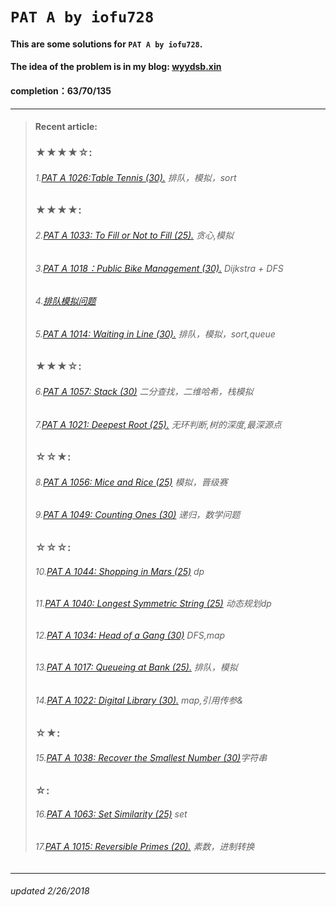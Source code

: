 # `PAT A by iofu728 `

#### This are some solutions for `PAT A by iofu728`.

#### The idea of the problem is in my blog: [wyydsb.xin][1]
#### completion：63/70/135
-----
>#### Recent article:
>### ★★★★☆:
>###### 1.[PAT A 1026:Table Tennis (30).][9] 排队，模拟，sort
>### ★★★★:
>###### 2.[PAT A 1033: To Fill or Not to Fill (25).][10] 贪心,模拟
>###### 3.[PAT A 1018：Public Bike Management (30).][2] Dijkstra + DFS
>###### 4.[排队模拟问题][3]
>###### 5.[PAT A 1014: Waiting in Line (30).][5] 排队，模拟，sort,queue
>### ★★★☆:
>###### 6.[PAT A 1057: Stack (30)][17] 二分查找，二维哈希，栈模拟
>###### 7.[PAT A 1021: Deepest Root (25).][8] 无环判断,树的深度,最深源点
>### ☆☆★:
>###### 8.[PAT A 1056: Mice and Rice (25)][16] 模拟，晋级赛
>###### 9.[PAT A 1049: Counting Ones (30)][15] 递归，数学问题
>### ☆☆☆:
>###### 10.[PAT A 1044: Shopping in Mars (25)][14] dp
>###### 11.[PAT A 1040: Longest Symmetric String (25)][13] 动态规划dp
>###### 12.[PAT A 1034: Head of a Gang (30)][11] DFS,map
>###### 13.[PAT A 1017: Queueing at Bank (25).][4] 排队，模拟
>###### 14.[PAT A 1022: Digital Library (30).][7] map,引用传参&
>### ☆★:
>###### 15.[PAT A 1038: Recover the Smallest Number (30)][12]字符串
>### ☆:
>###### 16.[PAT A 1063: Set Similarity (25)][18] set
>###### 17.[PAT A 1015: Reversible Primes (20).][6] 素数，进制转换
-----
###### updated 2/26/2018



				
[1]:http://wyydsb.xin     "乌云压顶是吧"
[2]: http://wyydsb.xin/2018/02/11/1018/  "PAT A 1018: Public Bike Management (30)★★★★"
[3]: http://wyydsb.xin/2018/02/10/slfx/  "排队模拟问题分析"
[4]: http://wyydsb.xin/2018/02/10/1017/  "PAT A 1017: Queueing at Bank (25)☆☆☆"
[5]: http://wyydsb.xin/2018/02/10/1014/  "PAT A 1014: Waiting in Line (30)★★★★"
[6]: http://wyydsb.xin/2018/02/10/1015/  "PAT A 1015:  Reversible Primes (20)☆"
[7]:http://wyydsb.xin/2018/02/09/1022/   "PAT A 1022: Digital Library (30)☆☆☆"
[8]: http://wyydsb.xin/2018/02/12/1021/  "PAT A 1021: Deepest Root (25)★★★☆"
[9]:http://wyydsb.xin/2018/02/13/1026/   "PAT A 1026: Table Tennis (30)★★★★☆"
[10]: http://wyydsb.xin/2018/02/14/1033/ "PAT A 1033: To Fill or Not to Fill (25)★★★★"
[11]: http://wyydsb.xin/2018/02/15/1034/ "PAT A 1034: Head of a Gang (30) ☆☆☆"
[12]:http://wyydsb.xin/2018/02/17/1038/  "PAT A 1038: Recover the Smallest Number (30)☆☆★"
[13]:http://wyydsb.xin/2018/02/18/1040/  "PAT A 1040: Longest Symmetric String (25)☆☆☆"
[14]:http://wyydsb.xin/2018/02/22/1044/  "PAT A 1044: Shopping in Mars (25)☆☆☆"
[15]:http://wyydsb.xin/2018/02/23/1049/  "PAT A 1049: Counting Ones (30)☆☆★"
[16]:http://wyydsb.xin/2018/02/24/1056/  "PAT A 1056: Mice and Rice (25)☆☆★"
[17]:http://wyydsb.xin/2018/02/25/1057/  "PAT A 1057: Stack (30)★★★☆"
[18]:http://wyydsb.xin/2018/02/26/1063/  "PAT A 1063: Set Similarity (25)☆"
